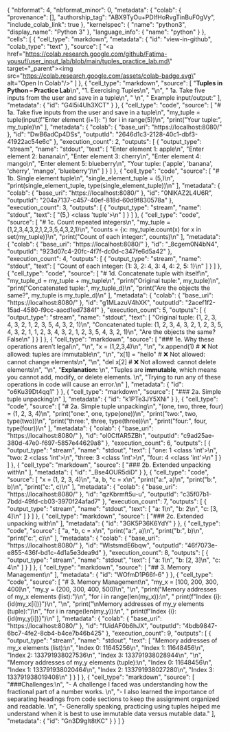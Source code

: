 {
  "nbformat": 4,
  "nbformat_minor": 0,
  "metadata": {
    "colab": {
      "provenance": [],
      "authorship_tag": "ABX9TyOu+PDIfHoRvgTinBuF0gVy",
      "include_colab_link": true
    },
    "kernelspec": {
      "name": "python3",
      "display_name": "Python 3"
    },
    "language_info": {
      "name": "python"
    }
  },
  "cells": [
    {
      "cell_type": "markdown",
      "metadata": {
        "id": "view-in-github",
        "colab_type": "text"
      },
      "source": [
        "<a href=\"https://colab.research.google.com/github/Fatima-yousuf/user_input_lab/blob/main/tuples_practice_lab.md\" target=\"_parent\"><img src=\"https://colab.research.google.com/assets/colab-badge.svg\" alt=\"Open In Colab\"/></a>"
      ]
    },
    {
      "cell_type": "markdown",
      "source": [
        "**Tuples in Python – Practice Lab**\n",
        "1. Exercising Tuples\n",
        "\n",
        "      1a. Take five inputs from the user and save in a tuple\n",
        "      \n",
        "      Example input/output:"
      ],
      "metadata": {
        "id": "G4l5i4Uh3XCT"
      }
    },
    {
      "cell_type": "code",
      "source": [
        "# 1a. Take five inputs from the user and save in a tuple\n",
        "my_tuple = tuple(input(f\"Enter element {i+1}: \") for i in range(5))\n",
        "print(\"Your tuple:\", my_tuple)\n"
      ],
      "metadata": {
        "colab": {
          "base_uri": "https://localhost:8080/"
        },
        "id": "DwB6adCp4DSs",
        "outputId": "2646d1c3-2128-40c1-dbf3-41922ac54e6c"
      },
      "execution_count": 2,
      "outputs": [
        {
          "output_type": "stream",
          "name": "stdout",
          "text": [
            "Enter element 1: apple\n",
            "Enter element 2: banana\n",
            "Enter element 3: cherry\n",
            "Enter element 4: mango\n",
            "Enter element 5: blueberry\n",
            "Your tuple: ('apple', 'banana', 'cherry', 'mango', 'blueberry')\n"
          ]
        }
      ]
    },
    {
      "cell_type": "code",
      "source": [
        "# 1b. Single element tuple\n",
        "single_element_tuple = (5,)\n",
        "print(single_element_tuple, type(single_element_tuple))\n"
      ],
      "metadata": {
        "colab": {
          "base_uri": "https://localhost:8080/"
        },
        "id": "0NlKAZ2L4U6R",
        "outputId": "204a7137-c457-40ef-818d-60d9f830578a"
      },
      "execution_count": 3,
      "outputs": [
        {
          "output_type": "stream",
          "name": "stdout",
          "text": [
            "(5,) <class 'tuple'>\n"
          ]
        }
      ]
    },
    {
      "cell_type": "code",
      "source": [
        "# 1c. Count repeated integers\n",
        "my_tuple = (1,2,3,4,3,2,1,2,3,5,4,3,2,1)\n",
        "counts = {x: my_tuple.count(x) for x in set(my_tuple)}\n",
        "print(\"Count of each integer:\", counts)\n"
      ],
      "metadata": {
        "colab": {
          "base_uri": "https://localhost:8080/"
        },
        "id": "_8cgem0N4bN4",
        "outputId": "923d07c4-20fc-4f7f-dc0d-c347fe6d5a42"
      },
      "execution_count": 4,
      "outputs": [
        {
          "output_type": "stream",
          "name": "stdout",
          "text": [
            "Count of each integer: {1: 3, 2: 4, 3: 4, 4: 2, 5: 1}\n"
          ]
        }
      ]
    },
    {
      "cell_type": "code",
      "source": [
        "# 1d. Concatenate tuple with itself\n",
        "my_tuple_d = my_tuple + my_tuple\n",
        "print(\"Original tuple:\", my_tuple)\n",
        "print(\"Concatenated tuple:\", my_tuple_d)\n",
        "print(\"Are the objects the same?\", my_tuple is my_tuple_d)\n"
      ],
      "metadata": {
        "colab": {
          "base_uri": "https://localhost:8080/"
        },
        "id": "g1MLazuV4hXK",
        "outputId": "2acef1f2-15ad-4580-f9cc-aacd1ed7384f"
      },
      "execution_count": 5,
      "outputs": [
        {
          "output_type": "stream",
          "name": "stdout",
          "text": [
            "Original tuple: (1, 2, 3, 4, 3, 2, 1, 2, 3, 5, 4, 3, 2, 1)\n",
            "Concatenated tuple: (1, 2, 3, 4, 3, 2, 1, 2, 3, 5, 4, 3, 2, 1, 1, 2, 3, 4, 3, 2, 1, 2, 3, 5, 4, 3, 2, 1)\n",
            "Are the objects the same? False\n"
          ]
        }
      ]
    },
    {
      "cell_type": "markdown",
      "source": [
        "### 1e. Why these operations aren’t legal\n",
        "\n",
        "x = (1,2,3,4)\n",
        "\n",
        "x.append(1)      # ❌ Not allowed: tuples are immutable\n",
        "\n",
        "x[1] = \"hello\"   # ❌ Not allowed: cannot change elements\n",
        "\n",
        "del x[2]         # ❌ Not allowed: cannot delete elements\n",
        "\n",
        "**Explanation:**  \n",
        "Tuples are **immutable**, which means you cannot add, modify, or delete elements.  \n",
        "Trying to run any of these operations in code will cause an error.\n"
      ],
      "metadata": {
        "id": "o6Ku39Dt4qq1"
      }
    },
    {
      "cell_type": "markdown",
      "source": [
        "### 2a. Simple tuple unpacking\n"
      ],
      "metadata": {
        "id": "k1PTe3JY5XNi"
      }
    },
    {
      "cell_type": "code",
      "source": [
        "# 2a. Simple tuple unpacking\n",
        "(one, two, three, four) = (1, 2, 3, 4)\n",
        "print(\"one:\", one, type(one))\n",
        "print(\"two:\", two, type(two))\n",
        "print(\"three:\", three, type(three))\n",
        "print(\"four:\", four, type(four))\n"
      ],
      "metadata": {
        "colab": {
          "base_uri": "https://localhost:8080/"
        },
        "id": "ol0CffAR5ZBh",
        "outputId": "c9ad25ae-380d-47e0-f697-5857e44629a8"
      },
      "execution_count": 6,
      "outputs": [
        {
          "output_type": "stream",
          "name": "stdout",
          "text": [
            "one: 1 <class 'int'>\n",
            "two: 2 <class 'int'>\n",
            "three: 3 <class 'int'>\n",
            "four: 4 <class 'int'>\n"
          ]
        }
      ]
    },
    {
      "cell_type": "markdown",
      "source": [
        "### 2b. Extended unpacking with\n"
      ],
      "metadata": {
        "id": "_Bse4OUR5diD"
      }
    },
    {
      "cell_type": "code",
      "source": [
        "x = (1, 2, 3, 4)\n",
        "a, b, *c = x\n",
        "print(\"a:\", a)\n",
        "print(\"b:\", b)\n",
        "print(\"c:\", c)\n"
      ],
      "metadata": {
        "colab": {
          "base_uri": "https://localhost:8080/"
        },
        "id": "qzKbrmft5u-u",
        "outputId": "c35f07b1-7bdd-49fd-cb03-3970f24afad7"
      },
      "execution_count": 7,
      "outputs": [
        {
          "output_type": "stream",
          "name": "stdout",
          "text": [
            "a: 1\n",
            "b: 2\n",
            "c: [3, 4]\n"
          ]
        }
      ]
    },
    {
      "cell_type": "markdown",
      "source": [
        "### 2c. Extended unpacking with\n"
      ],
      "metadata": {
        "id": "3GK5P36K6YdY"
      }
    },
    {
      "cell_type": "code",
      "source": [
        "a, *b, c = x\n",
        "print(\"a:\", a)\n",
        "print(\"b:\", b)\n",
        "print(\"c:\", c)\n"
      ],
      "metadata": {
        "colab": {
          "base_uri": "https://localhost:8080/"
        },
        "id": "WIstsmdE6bqw",
        "outputId": "46f7073e-e855-436f-bd1c-4d1a5e3dea9d"
      },
      "execution_count": 8,
      "outputs": [
        {
          "output_type": "stream",
          "name": "stdout",
          "text": [
            "a: 1\n",
            "b: [2, 3]\n",
            "c: 4\n"
          ]
        }
      ]
    },
    {
      "cell_type": "markdown",
      "source": [
        "## 3. Memory Management\n"
      ],
      "metadata": {
        "id": "WOfmD1P66f-6"
      }
    },
    {
      "cell_type": "code",
      "source": [
        "# 3. Memory Management\n",
        "my_x = [100, 200, 300, 400]\n",
        "my_y = (200, 300, 400, 500)\n",
        "\n",
        "print(\"Memory addresses of my_x elements (list):\")\n",
        "for i in range(len(my_x)):\n",
        "    print(f\"Index {i}: {id(my_x[i])}\")\n",
        "\n",
        "print(\"\\nMemory addresses of my_y elements (tuple):\")\n",
        "for i in range(len(my_y)):\n",
        "    print(f\"Index {i}: {id(my_y[i])}\")\n"
      ],
      "metadata": {
        "colab": {
          "base_uri": "https://localhost:8080/"
        },
        "id": "fUidAF0b6hJX",
        "outputId": "4bdb9847-6bc7-4fe2-8cb4-b4ce7b46b425"
      },
      "execution_count": 9,
      "outputs": [
        {
          "output_type": "stream",
          "name": "stdout",
          "text": [
            "Memory addresses of my_x elements (list):\n",
            "Index 0: 11645256\n",
            "Index 1: 11648456\n",
            "Index 2: 133791938027536\n",
            "Index 3: 133791938028944\n",
            "\n",
            "Memory addresses of my_y elements (tuple):\n",
            "Index 0: 11648456\n",
            "Index 1: 133791938020464\n",
            "Index 2: 133791938027280\n",
            "Index 3: 133791938019408\n"
          ]
        }
      ]
    },
    {
      "cell_type": "markdown",
      "source": [
        "###Challenges:\n",
        "- A challenge I faced was understanding how the fractional part of a number works.  \n",
        "- I also learned the importance of separating headings from code sections to keep the assignment organized and readable.  \n",
        "- Generally speaking, practicing using tuples helped me understand when it is best to use immutable data versus mutable data."
      ],
      "metadata": {
        "id": "Gn3D9gIt8tKC"
      }
    }
  ]
}